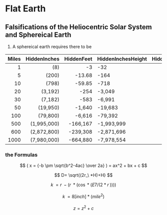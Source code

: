 #  Flat Earth
## Falsifications of the Heliocentric Solar System and Sphereical Earth

1. A sphereical earth requires there to be 

  
Miles | HiddenInches | HiddenFeet | HiddenInchesHeight | HiddenFeetHeight | HiddenMileHeight
---:|---:|---:|---|---:|---:
1 | (8) | -3 | -32 | (2.66) | (0.00)
5 | (200) | -13.68 | -164 | (13.68) | (0.00) 
10 | (798) | -59.85 | -718 | (59.85) | (0.01) 
20 | (3,192) | -254 | -3,049 | (254.11) | (0.05) 
30 | (7,182) | -583 | -6,991 | (582.59) | (0.11) 
50 | (19,950) | -1,640 | -19,683 | (1,640.22) | (0.31) 
100 | (79,800) | -6,616 | -79,392 | (6,616.00) | (1.25) 
500 | (1,995,000) | -166,167 | -1,993,999 | (166,166.55) | (31.47) 
600 | (2,872,800) | -239,308 | -2,871,696 | (239,308.02) | (45.32) 
1000 | (7,980,000) | -664,880 | -7,978,554 | (664,879.51) | (125.92)

### the Formulas
$$ ( x = {-b \pm \sqrt{b^2-4ac} \over 2a} ) =   ax^2 + bx + c $$
  
  $$ D= \sqrt{(2r_\ *H)+H} $$
  
  $$ k_\ =r_\ - ( r_\  * ( \cos * (  E7 /(2 * r_\ )) ) )  $$
  
  $$  k_\ =  {8 [inch] * (mile^2) } $$
  
  $$ z = z^2 + c $$
  
